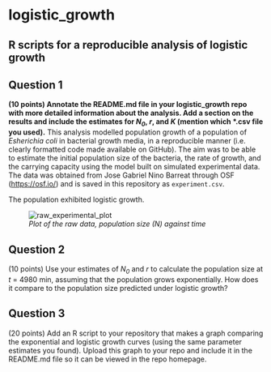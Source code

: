# logistic_growth
R scripts for a reproducible analysis of logistic growth
----
## Question 1 
<b>(10 points) Annotate the README.md file in your logistic_growth repo with more detailed information about the analysis. Add a section on the results and include the estimates for <i>N<sub>0</sub></i>, <i>r</i>, and <i>K</i> (mention which *.csv file you used).</b>
This analysis modelled population growth of a population of <i>Esherichia coli</i> in bacterial growth media, in a reproducible manner (i.e. clearly formatted code made available on GitHub). The aim was to be able to estimate the initial population size of the bacteria, the rate of growth, and the carrying capacity using the model built on simulated experimental data. 
The data was obtained from Jose Gabriel Nino Barreat through OSF (https://osf.io/) and is saved in this repository as `experiment.csv`. 

The population exhibited logistic growth. <figure>![raw_experimental_plot](https://github.com/user-attachments/assets/8eec56b8-c6a0-490c-9d49-a1ba04b75fad)<figcaption><i>Plot of the raw data, population size (N) against time</i></figcaption></figure>


## Question 2 
(10 points) Use your estimates of  <i>N<sub>0</sub> </i>and <i>r</i> to calculate the population size at <i>t</i> = 4980 min, assuming that the population grows exponentially. How does it compare to the population size predicted under logistic growth?
## Question 3 
(20 points) Add an R script to your repository that makes a graph comparing the exponential and logistic growth curves (using the same parameter estimates you found). Upload this graph to your repo and include it in the README.md file so it can be viewed in the repo homepage.
